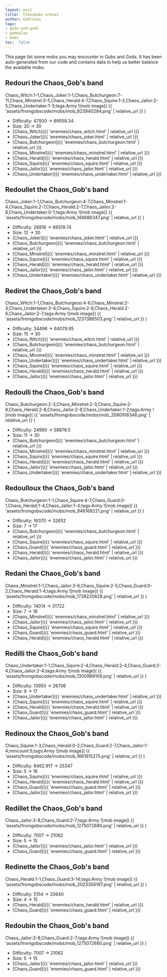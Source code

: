 ```yaml
---
layout: post
title:  ChaosGobs armies
author: Goblinou
tags:
- gobs-and-gods
- gameplay
- mobs
toc:  false
---
```


This page list some mobs you may encounter in Gobs and Gods. It has been auto-generated from our code and contains data to help us better balance the available mobs. 

## Redouri the Chaos_Gob's band
Chaos_Witch:1-1,Chaos_Joker:1-1,Chaos_Butchurgeon:7-11,Chaos_Minstrel:3-5,Chaos_Herald:4-7,Chaos_Squire:1-2,Chaos_Jailor:2-5,Chaos_Undertaker:1-3;tags:Army
![mob image]( {{ 'assets/fromgobscode/mobs/mob_823940294.png' | relative_url }} )
- Difficulty: 47930 -> 69559.34
- Size: 20 -> 30
- [Chaos_Witch]({{ 'enemies/chaos_witch.html' | relative_url }})
- [Chaos_Joker]({{ 'enemies/chaos_joker.html' | relative_url }})
- [Chaos_Butchurgeon]({{ 'enemies/chaos_butchurgeon.html' | relative_url }})
- [Chaos_Minstrel]({{ 'enemies/chaos_minstrel.html' | relative_url }})
- [Chaos_Herald]({{ 'enemies/chaos_herald.html' | relative_url }})
- [Chaos_Squire]({{ 'enemies/chaos_squire.html' | relative_url }})
- [Chaos_Jailor]({{ 'enemies/chaos_jailor.html' | relative_url }})
- [Chaos_Undertaker]({{ 'enemies/chaos_undertaker.html' | relative_url }})


## Redoullet the Chaos_Gob's band
Chaos_Joker:1-1,Chaos_Butchurgeon:4-7,Chaos_Minstrel:1-4,Chaos_Squire:2-7,Chaos_Herald:2-7,Chaos_Jailor:2-8,Chaos_Undertaker:0-1;tags:Army
![mob image]( {{ 'assets/fromgobscode/mobs/mob_148886347.png' | relative_url }} )
- Difficulty: 28816 -> 66519.74
- Size: 12 -> 30
- [Chaos_Joker]({{ 'enemies/chaos_joker.html' | relative_url }})
- [Chaos_Butchurgeon]({{ 'enemies/chaos_butchurgeon.html' | relative_url }})
- [Chaos_Minstrel]({{ 'enemies/chaos_minstrel.html' | relative_url }})
- [Chaos_Squire]({{ 'enemies/chaos_squire.html' | relative_url }})
- [Chaos_Herald]({{ 'enemies/chaos_herald.html' | relative_url }})
- [Chaos_Jailor]({{ 'enemies/chaos_jailor.html' | relative_url }})
- [Chaos_Undertaker]({{ 'enemies/chaos_undertaker.html' | relative_url }})


## Rediret the Chaos_Gob's band
Chaos_Witch:1-1,Chaos_Butchurgeon:4-6,Chaos_Minstrel:2-4,Chaos_Undertaker:2-4,Chaos_Squire:2-6,Chaos_Herald:2-6,Chaos_Jailor:2-7;tags:Army
![mob image]( {{ 'assets/fromgobscode/mobs/mob_1237386503.png' | relative_url }} )
- Difficulty: 34496 -> 64079.95
- Size: 15 -> 30
- [Chaos_Witch]({{ 'enemies/chaos_witch.html' | relative_url }})
- [Chaos_Butchurgeon]({{ 'enemies/chaos_butchurgeon.html' | relative_url }})
- [Chaos_Minstrel]({{ 'enemies/chaos_minstrel.html' | relative_url }})
- [Chaos_Undertaker]({{ 'enemies/chaos_undertaker.html' | relative_url }})
- [Chaos_Squire]({{ 'enemies/chaos_squire.html' | relative_url }})
- [Chaos_Herald]({{ 'enemies/chaos_herald.html' | relative_url }})
- [Chaos_Jailor]({{ 'enemies/chaos_jailor.html' | relative_url }})


## Redoulli the Chaos_Gob's band
Chaos_Butchurgeon:2-3,Chaos_Minstrel:2-3,Chaos_Squire:2-8,Chaos_Herald:2-8,Chaos_Jailor:2-9,Chaos_Undertaker:1-2;tags:Army
![mob image]( {{ 'assets/fromgobscode/mobs/mob_2060918346.png' | relative_url }} )
- Difficulty: 24990 -> 58876.5
- Size: 11 -> 30
- [Chaos_Butchurgeon]({{ 'enemies/chaos_butchurgeon.html' | relative_url }})
- [Chaos_Minstrel]({{ 'enemies/chaos_minstrel.html' | relative_url }})
- [Chaos_Squire]({{ 'enemies/chaos_squire.html' | relative_url }})
- [Chaos_Herald]({{ 'enemies/chaos_herald.html' | relative_url }})
- [Chaos_Jailor]({{ 'enemies/chaos_jailor.html' | relative_url }})
- [Chaos_Undertaker]({{ 'enemies/chaos_undertaker.html' | relative_url }})


## Redoulloux the Chaos_Gob's band
Chaos_Butchurgeon:1-1,Chaos_Squire:4-7,Chaos_Guard:0-1,Chaos_Herald:1-4,Chaos_Jailor:1-4;tags:Army
![mob image]( {{ 'assets/fromgobscode/mobs/mob_946169221.png' | relative_url }} )
- Difficulty: 16370 -> 32652
- Size: 7 -> 17
- [Chaos_Butchurgeon]({{ 'enemies/chaos_butchurgeon.html' | relative_url }})
- [Chaos_Squire]({{ 'enemies/chaos_squire.html' | relative_url }})
- [Chaos_Guard]({{ 'enemies/chaos_guard.html' | relative_url }})
- [Chaos_Herald]({{ 'enemies/chaos_herald.html' | relative_url }})
- [Chaos_Jailor]({{ 'enemies/chaos_jailor.html' | relative_url }})


## Redani the Chaos_Gob's band
Chaos_Minstrel:1-1,Chaos_Jailor:3-6,Chaos_Squire:2-5,Chaos_Guard:0-2,Chaos_Herald:1-4;tags:Army
![mob image]( {{ 'assets/fromgobscode/mobs/mob_1738220828.png' | relative_url }} )
- Difficulty: 14014 -> 31722
- Size: 7 -> 18
- [Chaos_Minstrel]({{ 'enemies/chaos_minstrel.html' | relative_url }})
- [Chaos_Jailor]({{ 'enemies/chaos_jailor.html' | relative_url }})
- [Chaos_Squire]({{ 'enemies/chaos_squire.html' | relative_url }})
- [Chaos_Guard]({{ 'enemies/chaos_guard.html' | relative_url }})
- [Chaos_Herald]({{ 'enemies/chaos_herald.html' | relative_url }})


## Redilli the Chaos_Gob's band
Chaos_Undertaker:1-1,Chaos_Squire:2-4,Chaos_Herald:2-4,Chaos_Guard:2-4,Chaos_Jailor:2-4;tags:Army
![mob image]( {{ 'assets/fromgobscode/mobs/mob_1300989109.png' | relative_url }} )
- Difficulty: 13950 -> 26706
- Size: 9 -> 17
- [Chaos_Undertaker]({{ 'enemies/chaos_undertaker.html' | relative_url }})
- [Chaos_Squire]({{ 'enemies/chaos_squire.html' | relative_url }})
- [Chaos_Herald]({{ 'enemies/chaos_herald.html' | relative_url }})
- [Chaos_Guard]({{ 'enemies/chaos_guard.html' | relative_url }})
- [Chaos_Jailor]({{ 'enemies/chaos_jailor.html' | relative_url }})


## Redinoux the Chaos_Gob's band
Chaos_Squire:1-3,Chaos_Herald:0-2,Chaos_Guard:2-7,Chaos_Jailor:1-4;mincount:5;tags:Army
![mob image]( {{ 'assets/fromgobscode/mobs/mob_1661915275.png' | relative_url }} )
- Difficulty: 8462.917 -> 25347
- Size: 5 -> 16
- [Chaos_Squire]({{ 'enemies/chaos_squire.html' | relative_url }})
- [Chaos_Herald]({{ 'enemies/chaos_herald.html' | relative_url }})
- [Chaos_Guard]({{ 'enemies/chaos_guard.html' | relative_url }})
- [Chaos_Jailor]({{ 'enemies/chaos_jailor.html' | relative_url }})


## Redillet the Chaos_Gob's band
Chaos_Jailor:3-8,Chaos_Guard:2-7;tags:Army
![mob image]( {{ 'assets/fromgobscode/mobs/mob_1275072680.png' | relative_url }} )
- Difficulty: 7007 -> 21062
- Size: 5 -> 15
- [Chaos_Jailor]({{ 'enemies/chaos_jailor.html' | relative_url }})
- [Chaos_Guard]({{ 'enemies/chaos_guard.html' | relative_url }})


## Redinette the Chaos_Gob's band
Chaos_Herald:1-1,Chaos_Guard:3-14;tags:Army
![mob image]( {{ 'assets/fromgobscode/mobs/mob_2023356197.png' | relative_url }} )
- Difficulty: 5154 -> 20840
- Size: 4 -> 15
- [Chaos_Herald]({{ 'enemies/chaos_herald.html' | relative_url }})
- [Chaos_Guard]({{ 'enemies/chaos_guard.html' | relative_url }})


## Redoubin the Chaos_Gob's band
Chaos_Jailor:3-8,Chaos_Guard:2-7;tags:Army
![mob image]( {{ 'assets/fromgobscode/mobs/mob_1275072680.png' | relative_url }} )
- Difficulty: 7007 -> 21062
- Size: 5 -> 15
- [Chaos_Jailor]({{ 'enemies/chaos_jailor.html' | relative_url }})
- [Chaos_Guard]({{ 'enemies/chaos_guard.html' | relative_url }})

